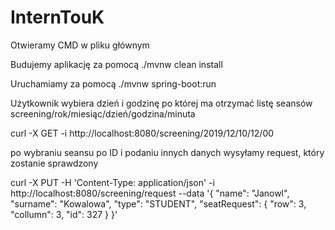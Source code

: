 # InternTouK
Otwieramy CMD w pliku głównym 

Budujemy aplikację za pomocą
 ./mvnw clean install
 
Uruchamiamy za pomocą
./mvnw spring-boot:run

Użytkownik wybiera dzień i godzinę po której ma otrzymać listę seansów screening/rok/miesiąc/dzień/godzina/minuta 

curl -X GET -i http://localhost:8080/screening/2019/12/10/12/00

po wybraniu seansu po ID i podaniu innych danych wysyłamy request, który zostanie sprawdzony

curl -X PUT -H 'Content-Type: application/json' -i http://localhost:8080/screening/request --data '{
  "name": "Janowl",
  "surname": "Kowalowa",
  "type": "STUDENT",
  "seatRequest": {
    "row": 3,
    "collumn": 3,
    "id": 327
  }
}'
 
